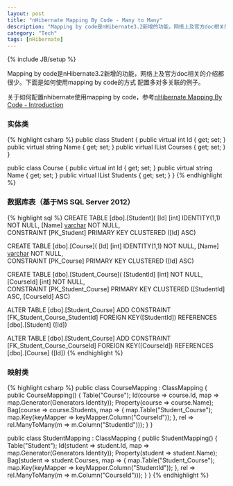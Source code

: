 ```yaml
---
layout: post
title: "nHibernate Mapping By Code - Many to Many"
description: "Mapping by code是nHibernate3.2新增的功能，网络上及官方doc相关的介绍都很少。下面是如何使用mapping by code的方式配置多对多关联的例子。"
category: "Tech"
tags: [nHibernate]
---
```

{% include JB/setup %}

Mapping by code是nHibernate3.2新增的功能，网络上及官方doc相关的介绍都很少。下面是如何使用mapping by code的方式
配置多对多关联的例子。

关于如何配置nhibernate使用mapping by code，参考[nHibernate Mapping By Code - Introduction](/Tech/2012/07/01/nHibernateMappingByCode-Introduction)

### 实体类

{% highlight csharp %}
public class Student
{
    public virtual int Id { get; set; }
    public virtual string Name { get; set; }
    public virtual IList<Course> Courses { get; set; }
}

public class Course
{
    public virtual int Id { get; set; }
    public virtual string Name { get; set; } 
    public virtual IList<Student> Students { get; set; } 
}
{% endhighlight %}

### 数据库表（基于MS SQL Server 2012）

{% highlight sql %}
CREATE TABLE [dbo].[Student](
    [Id] [int] IDENTITY(1,1) NOT NULL,
    [Name] [varchar](50) NOT NULL,    
 CONSTRAINT [PK_Student] PRIMARY KEY CLUSTERED ([Id] ASC)

CREATE TABLE [dbo].[Course](
    [Id] [int] IDENTITY(1,1) NOT NULL,
    [Name] [varchar](50) NOT NULL,    
 CONSTRAINT [PK_Course] PRIMARY KEY CLUSTERED ([Id] ASC)

CREATE TABLE [dbo].[Student_Course](
    [StudentId] [int] NOT NULL,
    [CourseId] [int] NOT NULL,    
 CONSTRAINT [PK_Student_Course] PRIMARY KEY CLUSTERED ([StudentId] ASC, [CourseId] ASC)

ALTER TABLE [dbo].[Student_Course] ADD CONSTRAINT [FK_Student_Course_StudentId] FOREIGN KEY([StudentId])
REFERENCES [dbo].[Student] ([Id])

ALTER TABLE [dbo].[Student_Course] ADD CONSTRAINT [FK_Student_Course_CourseId] FOREIGN KEY([CourseId])
REFERENCES [dbo].[Course] ([Id])
{% endhighlight %}
 
### 映射类

{% highlight csharp %}
public class CourseMapping : ClassMapping<Course>
{
    public CourseMapping()
    {
        Table("Course");
        Id(course => course.Id, map => map.Generator(Generators.Identity));
        Property(course => course.Name);
        Bag(course => course.Students, map =>
        {
            map.Table("Student_Course");
            map.Key(keyMapper => keyMapper.Column("CourseId"));
        }, rel => rel.ManyToMany(m => m.Column("StudentId")));
    }
}

public class StudentMapping : ClassMapping<Student>
{
    public StudentMapping()
    {
        Table("Student");
        Id(student => student.Id, map => map.Generator(Generators.Identity));
        Property(student => student.Name);
        Bag(student => student.Courses, map =>
            {
                map.Table("Student_Course");
                map.Key(keyMapper => keyMapper.Column("StudentId"));
            }, rel => rel.ManyToMany(m => m.Column("CourseId")));
    }
}
{% endhighlight %}


